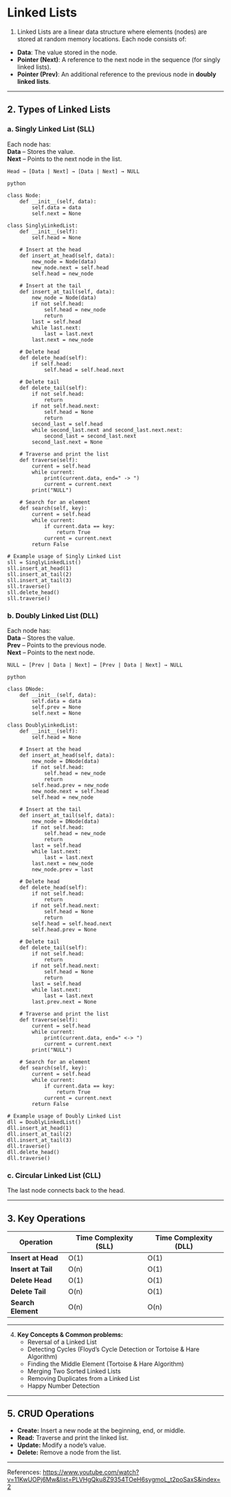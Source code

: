 # Linked Lists

1. Linked Lists are a linear data structure where elements (nodes) are stored at random memory locations. Each node consists of:  
- **Data**: The value stored in the node.  
- **Pointer (Next)**: A reference to the next node in the sequence (for singly linked lists).  
- **Pointer (Prev)**: An additional reference to the previous node in **doubly linked lists**.  

---

## 2. Types of Linked Lists
### a. Singly Linked List (SLL)
Each node has:  
**Data** – Stores the value.  
**Next** – Points to the next node in the list.  

```
Head → [Data | Next] → [Data | Next] → NULL
```

```
python

class Node:
    def __init__(self, data):
        self.data = data
        self.next = None

class SinglyLinkedList:
    def __init__(self):
        self.head = None

    # Insert at the head
    def insert_at_head(self, data):
        new_node = Node(data)
        new_node.next = self.head
        self.head = new_node

    # Insert at the tail
    def insert_at_tail(self, data):
        new_node = Node(data)
        if not self.head:
            self.head = new_node
            return
        last = self.head
        while last.next:
            last = last.next
        last.next = new_node

    # Delete head
    def delete_head(self):
        if self.head:
            self.head = self.head.next

    # Delete tail
    def delete_tail(self):
        if not self.head:
            return
        if not self.head.next:
            self.head = None
            return
        second_last = self.head
        while second_last.next and second_last.next.next:
            second_last = second_last.next
        second_last.next = None

    # Traverse and print the list
    def traverse(self):
        current = self.head
        while current:
            print(current.data, end=" -> ")
            current = current.next
        print("NULL")

    # Search for an element
    def search(self, key):
        current = self.head
        while current:
            if current.data == key:
                return True
            current = current.next
        return False

# Example usage of Singly Linked List
sll = SinglyLinkedList()
sll.insert_at_head(1)
sll.insert_at_tail(2)
sll.insert_at_tail(3)
sll.traverse()
sll.delete_head()
sll.traverse()
```

### b. Doubly Linked List (DLL)
Each node has:  
**Data** – Stores the value.  
**Prev** – Points to the previous node.  
**Next** – Points to the next node.  

```
NULL ← [Prev | Data | Next] ↔ [Prev | Data | Next] → NULL
```

```
python

class DNode:
    def __init__(self, data):
        self.data = data
        self.prev = None
        self.next = None

class DoublyLinkedList:
    def __init__(self):
        self.head = None

    # Insert at the head
    def insert_at_head(self, data):
        new_node = DNode(data)
        if not self.head:
            self.head = new_node
            return
        self.head.prev = new_node
        new_node.next = self.head
        self.head = new_node

    # Insert at the tail
    def insert_at_tail(self, data):
        new_node = DNode(data)
        if not self.head:
            self.head = new_node
            return
        last = self.head
        while last.next:
            last = last.next
        last.next = new_node
        new_node.prev = last

    # Delete head
    def delete_head(self):
        if not self.head:
            return
        if not self.head.next:
            self.head = None
            return
        self.head = self.head.next
        self.head.prev = None

    # Delete tail
    def delete_tail(self):
        if not self.head:
            return
        if not self.head.next:
            self.head = None
            return
        last = self.head
        while last.next:
            last = last.next
        last.prev.next = None

    # Traverse and print the list
    def traverse(self):
        current = self.head
        while current:
            print(current.data, end=" <-> ")
            current = current.next
        print("NULL")

    # Search for an element
    def search(self, key):
        current = self.head
        while current:
            if current.data == key:
                return True
            current = current.next
        return False

# Example usage of Doubly Linked List
dll = DoublyLinkedList()
dll.insert_at_head(1)
dll.insert_at_tail(2)
dll.insert_at_tail(3)
dll.traverse()
dll.delete_head()
dll.traverse()
```


### c. Circular Linked List (CLL)
The last node connects back to the head.  

---

## 3. Key Operations
| Operation          | Time Complexity (SLL) | Time Complexity (DLL) |
|-------------------|----------------------|----------------------|
| **Insert at Head** | O(1)                 | O(1)                 |
| **Insert at Tail** | O(n)                 | O(1)                 |
| **Delete Head**    | O(1)                 | O(1)                 |
| **Delete Tail**    | O(n)                 | O(1)                 |
| **Search Element** | O(n)                 | O(n)                 |

---
4. **Key Concepts & Common problems:**  
   - Reversal of a Linked List 
   - Detecting Cycles (Floyd’s Cycle Detection or Tortoise & Hare Algorithm)
   - Finding the Middle Element (Tortoise & Hare Algorithm)  
   - Merging Two Sorted Linked Lists
   - Removing Duplicates from a Linked List
   - Happy Number Detection

---

## 5. CRUD Operations
- **Create:** Insert a new node at the beginning, end, or middle.
- **Read:** Traverse and print the linked list.
- **Update:** Modify a node’s value.
- **Delete:** Remove a node from the list.


---

References: https://www.youtube.com/watch?v=11KwUOPj6Mw&list=PLVHgQku8Z9354TOeH6sygmoL_t2poSaxS&index=2
